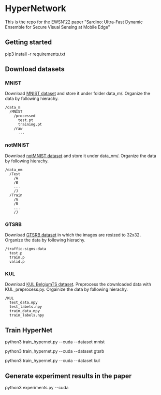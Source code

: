 # HyperNetwork

This is the repo for the EWSN'22 paper "Sardino: Ultra-Fast Dynamic Ensemble for Secure Visual Sensing at Mobile Edge"

## Getting started

pip3 install -r requirements.txt

## Download datasets

### MNIST

Download [MNIST dataset](http://yann.lecun.com/exdb/mnist/) and store it under folder data_m/. Organize the data by following hierachy.

```
/data_m
  /MNIST
    /processed
      test.pt
      training.pt
    /raw
      ...
```

### notMNIST
      
Download [notMNIST dataset](http://yaroslavvb.blogspot.com/2011/09/notmnist-dataset.html) and store it under data_nm/. Organize the data by following hierachy.

```
/data_nm
  /Test
    /A
    /B
    ...
    /J
  /Train
    /A
    /B
    ...
    /J
```
    
### GTSRB

Download [GTSRB dataset](https://d17h27t6h515a5.cloudfront.net/topher/2017/February/5898cd6f_traffic-signs-data/traffic-signs-data.zip) in which the images are resized to 32x32. Organize the data by following hierachy.

```
/traffic-signs-data
  test.p
  train.p
  valid.p
```

### KUL

Download [KUL BelgiumTS dataset](https://btsd.ethz.ch/shareddata/). Preprocess the downloaded data with KUL_preprocess.py. Orgainize the data by following hierachy.

```
/KUL
  test_data.npy
  test_labels.npy
  train_data.npy
  train_labels.npy
```

## Train HyperNet

python3 train_hypernet.py --cuda --dataset mnist

python3 train_hypernet.py --cuda --dataset gtsrb

python3 train_hypernet.py --cuda --dataset kul

## Generate experiment results in the paper

python3 experiments.py --cuda
